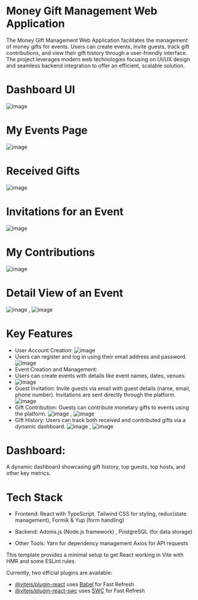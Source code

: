
# Money Gift Management Web Application
The Money Gift Management Web Application facilitates the management of money gifts for events. Users can create events, invite guests, track gift contributions, and view their gift history through a user-friendly interface. The project leverages modern web technologies focusing on UI/UX design and seamless backend integration to offer an efficient, scalable solution.
# Dashboard UI
![image](https://github.com/user-attachments/assets/1b8051e4-3d96-4554-8796-4f731c1e0e0e)
# My Events Page
![image](https://github.com/user-attachments/assets/a0fa22ad-91d5-4f52-809f-a0d94cd6b04e)
# Received Gifts
![image](https://github.com/user-attachments/assets/a00b95ec-842e-4d0e-b70b-ffc92e7b592e)
# Invitations for an Event
![image](https://github.com/user-attachments/assets/7882cd5e-3c9e-40ac-8be5-7f97ffc960bb)
# My Contributions
![image](https://github.com/user-attachments/assets/0dea4a91-d699-45a4-afd3-0ff1fd1e84c7)
# Detail View of an Event
![image](https://github.com/user-attachments/assets/e7294d0c-c10d-4009-b633-4a3b79bf03e0) , ![image](https://github.com/user-attachments/assets/bb5a7a83-7a04-42a5-89d9-641580cad5c4)

# Key Features
- User Account Creation:
![image](https://github.com/user-attachments/assets/0a9946de-14b5-4f53-a8ea-2b1678ae4775)
- Users can register and log in using their email address and password.
![image](https://github.com/user-attachments/assets/1d61bb1d-5253-4e69-bfc5-854820f3152a)
- Event Creation and Management:
- Users can create events with details like event names, dates, venues.
- ![image](https://github.com/user-attachments/assets/5dddf0f9-4e73-443e-b919-095bfd6b6b53)
- Guest Invitation:
  Invite guests via email with guest details (name, email, phone number). Invitations are sent directly through the platform.
   ![image](https://github.com/user-attachments/assets/449eaef0-3f32-4034-bb73-711ae39b604e)
- Gift Contribution:
   Guests can contribute monetary gifts to events using the platform.
  ![image](https://github.com/user-attachments/assets/a7f0a04a-3bd9-4b58-9cec-28e5d3c36c8e) , ![image](https://github.com/user-attachments/assets/18befe80-4b2d-406c-99b1-243825540086)
- Gift History:
  Users can track both received and contributed gifts via a dynamic dashboard.
  ![image](https://github.com/user-attachments/assets/c625989a-2e27-43df-90ea-b14b8e1d4d4a) , ![image](https://github.com/user-attachments/assets/e24091cd-36ff-42d9-844a-3170d3255a63)



# Dashboard:
 A dynamic dashboard showcasing gift history, top guests, top hosts, and other key metrics.

# Tech Stack
- Frontend: React with TypeScript, Tailwind CSS for styling, redux(state management), Formik & Yup (form handling)
- Backend: Adonis.js (Node.js framework) , PostgreSQL (for data storage)

- Other Tools:
Yarn for dependency management
Axios for API requests

This template provides a minimal setup to get React working in Vite with HMR and some ESLint rules.

Currently, two official plugins are available:

- [@vitejs/plugin-react](https://github.com/vitejs/vite-plugin-react/blob/main/packages/plugin-react/README.md) uses [Babel](https://babeljs.io/) for Fast Refresh
- [@vitejs/plugin-react-swc](https://github.com/vitejs/vite-plugin-react-swc) uses [SWC](https://swc.rs/) for Fast Refresh
